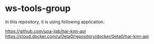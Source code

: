 # ws-tools-group

In this repository, it is using following application.

https://github.com/uoa-jlab/har-knn-api  
https://cloud.docker.com/u/0eta0/repository/docker/0eta0/har-knn-api
